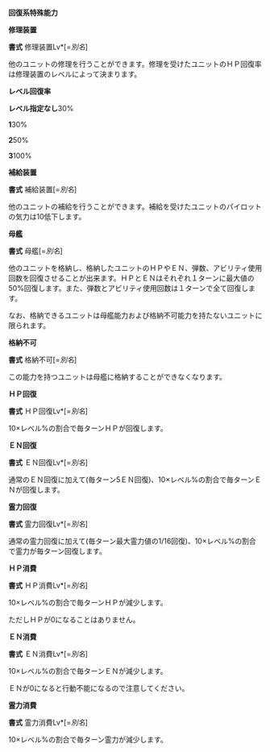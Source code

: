 **回復系特殊能力**

**修理装置**

**書式** 修理装置Lv\*[=*別名*]

他のユニットの修理を行うことができます。修理を受けたユニットのＨＰ回復率は修理装置のレベルによって決まります。

**レベル回復率**

**レベル指定なし**30%

**1**30%

**2**50%

**3**100%

**補給装置**

**書式** 補給装置[=*別名*]

他のユニットの補給を行うことができます。補給を受けたユニットのパイロットの気力は10低下します。

**母艦**

**書式** 母艦[=*別名*]

他のユニットを格納し、格納したユニットのＨＰやＥＮ、弾数、アビリティ使用回数を回復させることが出来ます。ＨＰとＥＮはそれぞれ１ターンに最大値の50%回復します。また、弾数とアビリティ使用回数は１ターンで全て回復します。

なお、格納できるユニットは母艦能力および格納不可能力を持たないユニットに限られます。

**格納不可**

**書式** 格納不可[=*別名*]

この能力を持つユニットは母艦に格納することができなくなります。

**ＨＰ回復**

**書式** ＨＰ回復Lv\*[=*別名*]

10×レベル%の割合で毎ターンＨＰが回復します。

**ＥＮ回復**

**書式** ＥＮ回復Lv\*[=*別名*]

通常のＥＮ回復に加えて(毎ターン5ＥＮ回復)、10×レベル%の割合で毎ターンＥＮが回復します。

**霊力回復**

**書式** 霊力回復Lv\*[=*別名*]

通常の霊力回復に加えて(毎ターン最大霊力値の1/16回復)、10×レベル%の割合で霊力が毎ターン回復します。

**ＨＰ消費**

**書式** ＨＰ消費Lv\*[=*別名*]

10×レベル%の割合で毎ターンＨＰが減少します。

ただしＨＰが0になることはありません。

**ＥＮ消費**

**書式** ＥＮ消費Lv\*[=*別名*]

10×レベル%の割合で毎ターンＥＮが減少します。

ＥＮが0になると行動不能になるので注意してください。

**霊力消費**

**書式** 霊力消費Lv\*[=*別名*]

10×レベル%の割合で毎ターン霊力が減少します。
